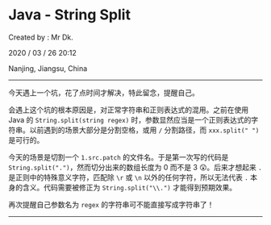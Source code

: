 # Java - String Split

Created by : Mr Dk.

2020 / 03 / 26 20:12

Nanjing, Jiangsu, China

---

今天遇上一个坑，花了点时间才解决，特此留念，提醒自己。

会遇上这个坑的根本原因是，对正常字符串和正则表达式的混用。之前在使用 Java 的 `String.split(string regex)` 时，参数显然应当是一个正则表达式的字符串。以前遇到的场景大部分是分割空格，或用 `/` 分割路径，而 `xxx.split(" ")` 是可行的。

今天的场景是切割一个 `1.src.patch` 的文件名。于是第一次写的代码是 `String.split(".")`，然而切分出来的数组长度为 0 而不是 3 😲。后来才想起来 `.` 是正则中的特殊意义字符，匹配除 `\r` 或 `\n` 以外的任何字符，所以无法代表 `.` 本身的含义。代码需要被修正为 `String.split("\\.")` 才能得到预期效果。

再次提醒自己参数名为 `regex` 的字符串可不能直接写成字符串了！

---

